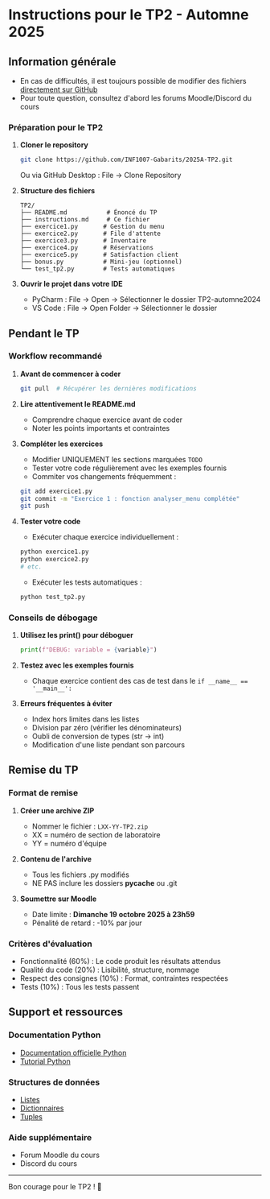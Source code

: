 # Instructions pour le TP2 - Automne 2025

## Information générale
* En cas de difficultés, il est toujours possible de modifier des fichiers [directement sur GitHub](https://docs.github.com/en/github/managing-files-in-a-repository/editing-files-in-your-repository)
* Pour toute question, consultez d'abord les forums Moodle/Discord du cours

### Préparation pour le TP2

1. **Cloner le repository**
   ```bash
   git clone https://github.com/INF1007-Gabarits/2025A-TP2.git
   ```
   Ou via GitHub Desktop : File → Clone Repository

2. **Structure des fichiers**
   ```
   TP2/
   ├── README.md           # Énoncé du TP
   ├── instructions.md     # Ce fichier
   ├── exercice1.py       # Gestion du menu
   ├── exercice2.py       # File d'attente
   ├── exercice3.py       # Inventaire
   ├── exercice4.py       # Réservations
   ├── exercice5.py       # Satisfaction client
   ├── bonus.py           # Mini-jeu (optionnel)
   └── test_tp2.py        # Tests automatiques
   ```

3. **Ouvrir le projet dans votre IDE**
   * PyCharm : File → Open → Sélectionner le dossier TP2-automne2024
   * VS Code : File → Open Folder → Sélectionner le dossier

## Pendant le TP

### Workflow recommandé

1. **Avant de commencer à coder**
   ```bash
   git pull  # Récupérer les dernières modifications
   ```

2. **Lire attentivement le README.md**
   * Comprendre chaque exercice avant de coder
   * Noter les points importants et contraintes

3. **Compléter les exercices**
   * Modifier UNIQUEMENT les sections marquées `TODO`
   * Tester votre code régulièrement avec les exemples fournis
   * Commiter vos changements fréquemment :
   ```bash
   git add exercice1.py
   git commit -m "Exercice 1 : fonction analyser_menu complétée"
   git push
   ```

4. **Tester votre code**
   * Exécuter chaque exercice individuellement :
   ```bash
   python exercice1.py
   python exercice2.py
   # etc.
   ```
   * Exécuter les tests automatiques :
   ```bash
   python test_tp2.py
   ```

### Conseils de débogage

1. **Utilisez les print() pour déboguer**
   ```python
   print(f"DEBUG: variable = {variable}")
   ```

2. **Testez avec les exemples fournis**
   * Chaque exercice contient des cas de test dans le `if __name__ == '__main__':`

3. **Erreurs fréquentes à éviter**
   * Index hors limites dans les listes
   * Division par zéro (vérifier les dénominateurs)
   * Oubli de conversion de types (str → int)
   * Modification d'une liste pendant son parcours

## Remise du TP

### Format de remise
1. **Créer une archive ZIP**
   * Nommer le fichier : `LXX-YY-TP2.zip`
   * XX = numéro de section de laboratoire
   * YY = numéro d'équipe

2. **Contenu de l'archive**
   * Tous les fichiers .py modifiés
   * NE PAS inclure les dossiers __pycache__ ou .git

3. **Soumettre sur Moodle**
   * Date limite : **Dimanche 19 octobre 2025 à 23h59**
   * Pénalité de retard : -10% par jour

### Critères d'évaluation
* Fonctionnalité (60%) : Le code produit les résultats attendus
* Qualité du code (20%) : Lisibilité, structure, nommage
* Respect des consignes (10%) : Format, contraintes respectées
* Tests (10%) : Tous les tests passent

## Support et ressources

### Documentation Python
* [Documentation officielle Python](https://docs.python.org/fr/3/)
* [Tutorial Python](https://docs.python.org/fr/3/tutorial/)

### Structures de données
* [Listes](https://docs.python.org/fr/3/tutorial/datastructures.html#more-on-lists)
* [Dictionnaires](https://docs.python.org/fr/3/tutorial/datastructures.html#dictionaries)
* [Tuples](https://docs.python.org/fr/3/tutorial/datastructures.html#tuples-and-sequences)

### Aide supplémentaire
* Forum Moodle du cours
* Discord du cours

---

Bon courage pour le TP2 ! 🚀
